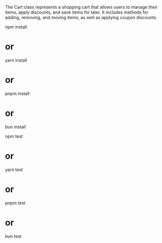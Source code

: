 The Cart class represents a shopping cart that allows users to manage their items, apply discounts, and save items for later. It includes methods for adding, removing, and moving items, as well as applying coupon discounts.

npm install
# or
yarn install
# or
pnpm install
# or
bun install

npm test
# or
yarn test
# or
pnpm test
# or
bun test